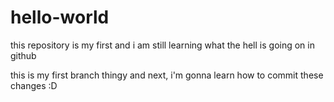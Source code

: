 # hello-world
this repository is my first and i am still learning what the hell is going on in github

this is my first branch thingy and next, i'm gonna learn how to commit these changes :D 


